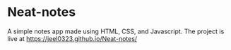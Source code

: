 # Neat-notes
A simple notes app made using HTML, CSS, and Javascript.
The project is live at https://jeel0323.github.io/Neat-notes/
